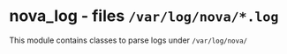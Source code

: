 nova_log - files ``/var/log/nova/*.log``
========================================
This module contains classes to parse logs under ``/var/log/nova/``
